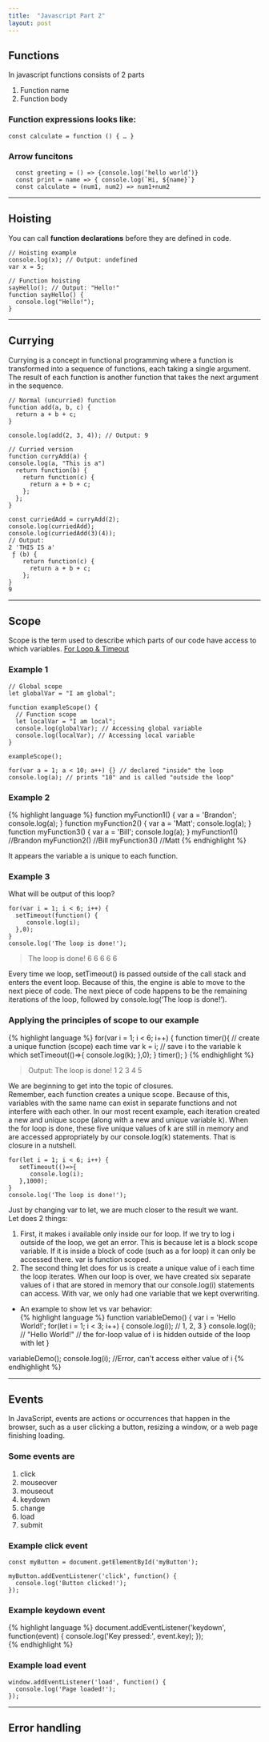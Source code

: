 ```yaml
---
title:  "Javascript Part 2"
layout: post
---
```


## Functions
In javascript functions consists of 2 parts
1. Function name
2. Function body

### Function expressions looks like:
```
const calculate = function () { … }
```

### Arrow funcitons
```
  const greeting = () => {console.log(‘hello world’)}
  const print = name => { console.log(`Hi, ${name}`}
  const calculate = (num1, num2) => num1+num2
```

---

## Hoisting
You can call **function declarations** before they are defined in
code.
```
// Hoisting example
console.log(x); // Output: undefined
var x = 5;

// Function hoisting
sayHello(); // Output: "Hello!"
function sayHello() {
  console.log("Hello!");
}
```
---

## Currying
Currying is a concept in functional programming where a function is transformed into a sequence of functions, each taking a single argument. The result of each function is another function that takes the next argument in the sequence. 
```
// Normal (uncurried) function
function add(a, b, c) {
  return a + b + c;
}

console.log(add(2, 3, 4)); // Output: 9

// Curried version
function curryAdd(a) {
console.log(a, "This is a")
  return function(b) {
    return function(c) {
      return a + b + c;
    };
  };
}

const curriedAdd = curryAdd(2);
console.log(curriedAdd);
console.log(curriedAdd(3)(4)); 
// Output:
2 'THIS IS a'
 ƒ (b) {
    return function(c) {
      return a + b + c;
    };
}
9

```
---

## Scope
Scope is the term used to describe which parts of our code have access to which variables. [For Loop & Timeout](https://www.freecodecamp.org/news/thrown-for-a-loop-understanding-for-loops-and-timeouts-in-javascript-558d8255d8a4/)

### Example 1
```
// Global scope
let globalVar = "I am global";

function exampleScope() {
  // Function scope
  let localVar = "I am local";
  console.log(globalVar); // Accessing global variable
  console.log(localVar); // Accessing local variable
}

exampleScope();

for(var a = 1; a < 10; a++) {} // declared "inside" the loop
console.log(a); // prints "10" and is called "outside the loop"
```

### Example 2
{% highlight language %}
function myFunction1() {
   var a = 'Brandon';
   console.log(a);
}
function myFunction2() {
   var a = 'Matt';
   console.log(a);
}
function myFunction3() {
   var a = 'Bill';
   console.log(a);
}
myFunction1() //Brandon
myFunction2() //Bill
myFunction3() //Matt
{% endhighlight %}

It appears the variable a is unique to each function. 

### Example 3  
What will be output of this loop?  
```
for(var i = 1; i < 6; i++) {
  setTimeout(function() {
     console.log(i);
  },0);
}
console.log('The loop is done!');
```  
> The loop is done!
> 6 6 6 6 6  

Every time we loop, setTimeout() is passed outside of the call stack and enters the event loop. Because of this, the engine is able to move to the next piece of code. The next piece of code happens to be the remaining iterations of the loop, followed by console.log(‘The loop is done!’).  

### **Applying the principles of scope to our example**  

{% highlight language %}
for(var i = 1; i < 6; i++) {
   function timer(){ // create a unique function (scope) each time
      var k = i; // save i to the variable k which
      setTimeout(()=>{
         console.log(k);
      },0);
   }
   timer();
}
{% endhighlight %}
> Output:
> The loop is done!
> 1 2 3 4 5  

We are beginning to get into the topic of closures.  
Remember, each function creates a unique scope. Because of this, variables with the same name can exist in separate functions and not interfere with each other.  In our most recent example, each iteration created a new and unique scope (along with a new and unique variable k). When the for loop is done, these five unique values of k are still in memory and are accessed appropriately by our console.log(k) statements. That is closure in a nutshell.  

```
for(let i = 1; i < 6; i++) {
   setTimeout(()=>{
      console.log(i);
   },1000);
}
console.log('The loop is done!');
```

Just by changing var to let, we are much closer to the result we want.  
Let does 2 things:  
1. First, it makes i available only inside our for loop. If we try to log i outside of the loop, we get an error. This is because let is a block scope variable. If it is inside a block of code (such as a for loop) it can only be accessed there. var is function scoped.
2. The second thing let does for us is create a unique value of i each time the loop iterates. When our loop is over, we have created six separate values of i that are stored in memory that our console.log(i) statements can access. With var, we only had one variable that we kept overwriting.

* An example to show let vs var behavior:  
{% highlight language %}
function variableDemo() {
   var i = 'Hello World!';
   for(let i = 1; i < 3; i++) {
      console.log(i); // 1, 2, 3
   }
   console.log(i); // "Hello World!" 
   // the for-loop value of i is hidden outside of the loop with let
}

variableDemo();
console.log(i); //Error, can't access either value of i
{% endhighlight %}

---

## Events
In JavaScript, events are actions or occurrences that happen in the browser, such as a user clicking a button, resizing a window, or a web page finishing loading.
### Some events are
1. click
2. mouseover
3. mouseout
4. keydown
5. change
6. load
7. submit

### Example click event
```
const myButton = document.getElementById('myButton');

myButton.addEventListener('click', function() {
  console.log('Button clicked!');
});
```
### Example keydown event
{% highlight language %}
document.addEventListener('keydown', function(event) {
  console.log('Key pressed:', event.key);
});    
{% endhighlight %}
### Example load event
```
window.addEventListener('load', function() {
  console.log('Page loaded!');
});
```

---

## Error handling
